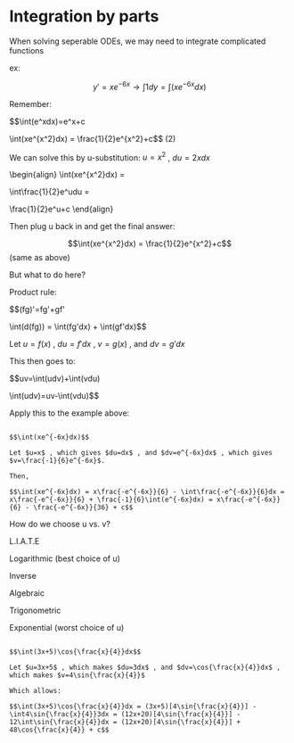 # Integration by parts

When solving seperable ODEs, we may need to integrate complicated functions

ex: 

$$y'=xe^{-6x} \to \int1dy=\int(xe^{-6x}dx)$$

Remember:

$$\int(e^xdx)=e^x+c 

\int(xe^{x^2}dx) = \frac{1}{2}e^{x^2}+c$$ (2)

We can solve this by u-substitution: $u=x^2$ , $du=2xdx$

\begin{align}
\int(xe^{x^2}dx) =

\int\frac{1}{2}e^udu =

\frac{1}{2}e^u+c
\end{align}

Then plug u back in and get the final answer:

$$\int(xe^{x^2}dx) = \frac{1}{2}e^{x^2}+c$$ (same as above)

But what to do here?

Product rule:

$$(fg)'=fg'+gf'

\int(d(fg)) = \int(fg'dx) + \int(gf'dx)$$

Let $u=f(x)$ , $du=f'dx$ , $v=g(x)$ , and $dv=g'dx$

This then goes to:

$$uv=\int(udv)+\int(vdu) 

\int(udv)=uv-\int(vdu)$$

Apply this to the example above:

````{example} 1.6.1

$$\int(xe^{-6x}dx)$$

Let $u=x$ , which gives $du=dx$ , and $dv=e^{-6x}dx$ , which gives $v=\frac{-1}{6}e^{-6x}$. 

Then,

$$\int(xe^{-6x}dx) = x\frac{-e^{-6x}}{6} - \int\frac{-e^{-6x}}{6}dx = x\frac{-e^{-6x}}{6} + \frac{-1}{6}\int(e^{-6x}dx) = x\frac{-e^{-6x}}{6} - \frac{-e^{-6x}}{36} + c$$
````

How do we choose u vs. v?

L.I.A.T.E

Logarithmic  (best choice of u)

Inverse

Algebraic

Trigonometric

Exponential  (worst choice of u)

````{example} 1.6.2

$$\int(3x+5)\cos{\frac{x}{4}}dx$$ 

Let $u=3x+5$ , which makes $du=3dx$ , and $dv=\cos{\frac{x}{4}}dx$ , which makes $v=4\sin{\frac{x}{4}}$

Which allows:

$$\int(3x+5)\cos{\frac{x}{4}}dx = (3x+5)[4\sin{\frac{x}{4}}] - \int4\sin{\frac{x}{4}}3dx = (12x+20)[4\sin{\frac{x}{4}}] - 12\int\sin{\frac{x}{4}}dx = (12x+20)[4\sin{\frac{x}{4}}] + 48\cos{\frac{x}{4}} + c$$